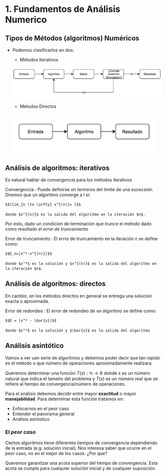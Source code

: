 # 1. Fundamentos de Análisis Numerico

## Tipos de Métodos (algoritmos) Numéricos

- Podemos clasificarlos en dos:

  - Métodos Iterativos

  ![metodo iterativo](images/unidad1_metodo_iterativo.png)

  - Métodos Directos

  ![metodo directo](images/unidad1_metodo_directo.png)

## Análisis de algoritmos: iterativos

Es natural hablar de *convergencia* para los métodos iterativos

Convergencia
: Puede definirse en terminos del límite de una sucecsión. Diremos que un algoritmo converge a $l$ si:

    $$\lim_{n \to \infty} x^{(n)}= l$$

    donde $x^{(n)}$ es la salida del algoritmo en la iteración $n$.

Por esto, dado un condicion de terminación que *trunca* el método dado como resultado el *error de truncamiento*

Error de truncamiento
: El errro de truncamiento en la iteración $n$ se define como:

    $$E_n=|x^*-x^{(n)}|$$

    donde $x^*$ es la solución y $x^{(n)}$ es la salida del algoritmo en la iteración $n$.

## Análisis de algoritmos: directos

En cambio, en los métodos directos en general se entrega una solucion exacta o aproximada.

Error de redondeo
: El error de redondeo de un algoritmo se define como:

    $$E = |x^* - \bar{x}|$$

    donde $x^*$ es la solución y $\bar{x}$ es la salida del algoritmo


## Análisis asintótico

Vamos a ver uan serie de algoritmos y debemos poder decir que tan *rapido* es el método o que número de operaciones aproximadamente realizara.

Queremos determinar una función $T(x): \mathbb{N} \to \mathbb{R}$ donde $x$ es un número natural que indica el tamaño del problema y $T(x)$ es un número real que se refiere al tiempo de convergencia/número de operaciones.

Para el análisis debemos decidir entre mayor **exactitud** o mayor **manejabilidad**. Para determinar esta función tratamos en:

- Enfocarnos en el peor caso
- Entender el panorama general
- Análisis asintotico 

### El *peor caso*

Ciertos algoritmos tiene diferentes tiempos de convergencia dependiendo de la entrada (e.g. solución inicial). Nos interesa saber que ocurre en el peor caso, no en el mejor de los casos. ¿Por que?

Queremos garantizar una acota superior del tiempo de convergencia. Esta acota se cumple para cualquier solución inicial y de cualquier suposición.




